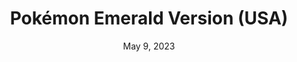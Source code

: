 ---
layout: gba
title: "Pokémon Emerald Version (USA)"
categories:
 - approved
 - gba
 - universal
 - safe
tags:
- pokemon
date: May 9, 2023
permalink: /games/pokemon-emerald/play/details
publisher: The Pokémon Company
id: pokemon-emerald
---